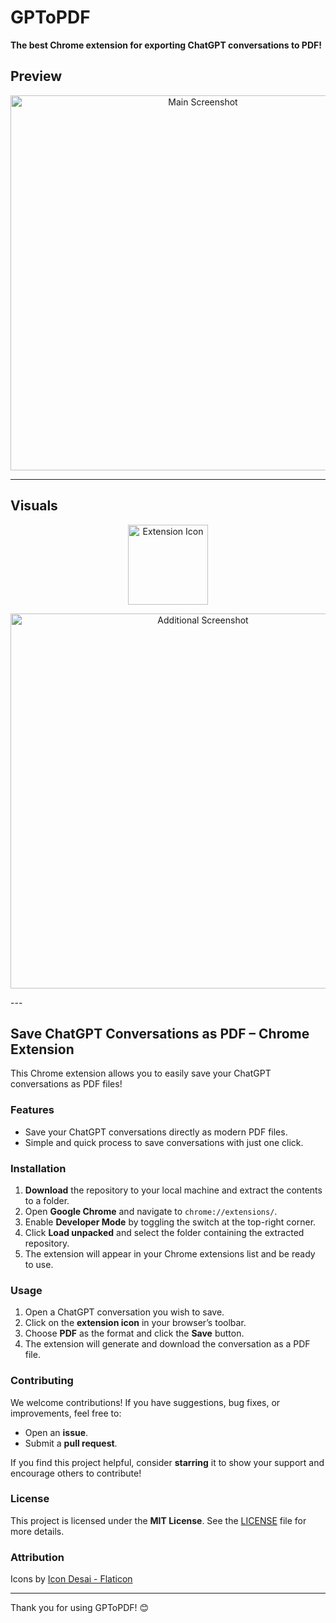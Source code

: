 # GPToPDF
**The best Chrome extension for exporting ChatGPT conversations to PDF!**

## Preview
<p align="center">
  <img src="https://github.com/user-attachments/assets/0c23b5e5-9079-44d8-a95d-1fbad5c7194b" alt="Main Screenshot" width="600">
</p>

---

<!-- Icons and Additional Images Section -->
## Visuals
<p align="center">
  <img src="https://github.com/user-attachments/assets/442248e8-d02a-4be7-aedc-e2994b973f14" alt="Extension Icon" width="128">
</p>

<p align="center">
  <img src="https://github.com/user-attachments/assets/fafdf3fb-7e4e-4cef-86d9-5fd9a1832fa3" alt="Additional Screenshot" width="600">
</p>
---

## Save ChatGPT Conversations as PDF – Chrome Extension

This Chrome extension allows you to easily save your ChatGPT conversations as PDF files!

### Features
- Save your ChatGPT conversations directly as modern PDF files.
- Simple and quick process to save conversations with just one click.

### Installation
1. **Download** the repository to your local machine and extract the contents to a folder.
2. Open **Google Chrome** and navigate to `chrome://extensions/`.
3. Enable **Developer Mode** by toggling the switch at the top-right corner.
4. Click **Load unpacked** and select the folder containing the extracted repository.
5. The extension will appear in your Chrome extensions list and be ready to use.

### Usage
1. Open a ChatGPT conversation you wish to save.
2. Click on the **extension icon** in your browser’s toolbar.
3. Choose **PDF** as the format and click the **Save** button.
4. The extension will generate and download the conversation as a PDF file.

### Contributing
We welcome contributions! If you have suggestions, bug fixes, or improvements, feel free to:
- Open an **issue**.
- Submit a **pull request**.

If you find this project helpful, consider **starring** it to show your support and encourage others to contribute!

### License
This project is licensed under the **MIT License**. See the [LICENSE](LICENSE) file for more details.

### Attribution
Icons by [Icon Desai - Flaticon](https://www.flaticon.com/free-icons/pdf)

---

Thank you for using GPToPDF! 😊
